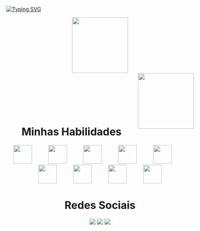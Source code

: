 [![Typing SVG](https://readme-typing-svg.herokuapp.com?font=Kanit&pause=1000&color=61dbfbf&size=30&center=true&vCenter=true&width=1000&heigth=100&lines=Olá,+eu+sou+o+Lucas)](https://git.io/typing-svg)

<section>
  <div align="center">
    <img height="150em" src="https://github-readme-stats-sigma-five.vercel.app/api?username=lucasDBA&show_icons=true&theme=react&include_all_commits=true&count_private=true"/>
  </div>
</section>
<section>
  <div align="center">
    <img align="right" height="150em" src="https://github-readme-stats-sigma-five.vercel.app/api/top-langs/?username=lucasDBA&layout=compact&langs_count=16&theme=react"/>
  </div>
</section>
<br><br><br>
<br><br><br>

<h1 align="center">Minhas Habilidades</h1>
<p align="center">
  <img src="https://img.icons8.com/color/48/000000/mysql-logo.png" width="50" style="margin-right: 40px"/>
  <img src="https://img.icons8.com/color/48/000000/microsoft-sql-server.png" width="50" style="margin-right: 40px"/>
  <img src="https://img.icons8.com/color/48/000000/postgreesql.png" width="50" style="margin-right: 40px"/>
  <img src="https://img.icons8.com/color/48/000000/mongodb.png" width="50" style="margin-right: 40px"/>
  <img src="https://img.icons8.com/color/48/000000/amazon-web-services.png" width="50" style="margin-right: 40px"/>
  <img src="https://img.icons8.com/color/48/000000/c-sharp-logo.png" width="50" style="margin-right: 40px"/>
  <img src="https://img.icons8.com/color/48/000000/html-5.png" width="50" style="margin-right: 40px"/>
  <img src="https://img.icons8.com/color/48/000000/css3.png" width="50" style="margin-right: 40px"/>
  <img src="https://img.icons8.com/color/48/000000/git.png" width="50"/>
</p>

<div align="center">
  <h1 align="center">Redes Sociais</h1>
  <a href="mailto:lucaswolf1323@gmail.com"><img src="https://img.shields.io/badge/-Gmail-%23333?style=for-the-badge&logo=gmail&logoColor=white" target="_blank"></a>
  <a href="https://www.linkedin.com/in/lucas-lobo-17169b259/"><img src="https://img.shields.io/badge/-LinkedIn-%230077B5?style=for-the-badge&logo=linkedin&logoColor=white" target="_blank"></a>
  <a href="https://www.instagram.com/lucasflobo_/"><img src="https://img.shields.io/badge/Instagram-E4405F?style=for-the-badge&logo=instagram&logoColor=white" target="_blank"></a>
</div>

